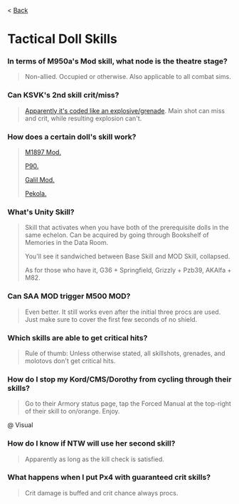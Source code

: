 < [Back](/GFL/mainpage)

# Tactical Doll Skills

### In terms of M950a's Mod skill, what node is the theatre stage?

> Non-allied. Occupied or otherwise. Also applicable to all combat sims.

### Can KSVK's 2nd skill crit/miss?

> [Apparently it's coded like an explosive/grenade](https://iopwiki.com/wiki/KSVK). Main shot can miss and crit, while resulting explosion can't.

### How does a certain doll's skill work?

> [M1897 Mod.](https://old.reddit.com/r/girlsfrontline/comments/osihvd/weekly_commanders_lounge_july_27_2021/h72czw7/) 
>
> [P90.](https://docs.google.com/document/d/1j5YzAAZ-_Q1bXMUvFKGUWnGgqwacatABv0u-MmY0JLw)
>
> [Galil Mod.](https://old.reddit.com/r/girlsfrontline/comments/qpyw46/weekly_commanders_lounge_november_09_2021/hkj3ce0/)
>
> [Pekola.](/GFL/assets/images/PekolaUse.png)

### What's Unity Skill?

> Skill that activates when you have both of the prerequisite dolls in the same echelon. Can be acquired by going through Bookshelf of Memories<!-- link --> in the Data Room.
>
> You'll see it sandwiched between Base Skill and MOD Skill, collapsed. <!-- @ Visuak -->
>
> As for those who have it, G36 + Springfield, Grizzly + Pzb39, AKAlfa + M82.

### Can SAA MOD trigger M500 MOD?

> Even better. It still works even after the initial three procs are used. Just make sure to cover the first few seconds of no shield.

### Which skills are able to get critical hits?

> Rule of thumb: Unless otherwise stated, all skillshots, grenades, and molotovs don't get critical hits.

### How do I stop my Kord/CMS/Dorothy from cycling through their skills?

> Go to their Armory status page, tap the Forced Manual at the top-right of their skill to on/orange. Enjoy.

@ Visual

### How do I know if NTW will use her second skill?

> Apparently as long as the kill check is satisfied.

### What happens when I put Px4 with guaranteed crit skills?

> Crit damage is buffed and crit chance always procs.